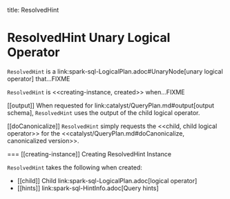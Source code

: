 title: ResolvedHint

# ResolvedHint Unary Logical Operator

`ResolvedHint` is a link:spark-sql-LogicalPlan.adoc#UnaryNode[unary logical operator] that...FIXME

`ResolvedHint` is <<creating-instance, created>> when...FIXME

[[output]]
When requested for link:catalyst/QueryPlan.md#output[output schema], `ResolvedHint` uses the output of the child logical operator.

[[doCanonicalize]]
`ResolvedHint` simply requests the <<child, child logical operator>> for the <<catalyst/QueryPlan.md#doCanonicalize, canonicalized version>>.

=== [[creating-instance]] Creating ResolvedHint Instance

`ResolvedHint` takes the following when created:

* [[child]] Child link:spark-sql-LogicalPlan.adoc[logical operator]
* [[hints]] link:spark-sql-HintInfo.adoc[Query hints]
